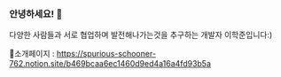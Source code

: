 ### 안녕하세요! 👋

<!--
**kaulhj/kaulhj** is a ✨ _special_ ✨ repository because its `README.md` (this file) appears on your GitHub profile.

Here are some ideas to get you started:

- 🔭 I’m currently working on ...
- 🌱 I’m currently learning ...
- 👯 I’m looking to collaborate on ...
- 🤔 I’m looking for help with ...
- 💬 Ask me about ...
- 📫 How to reach me: ...
- 😄 Pronouns: ...
- ⚡ Fun fact: ...
-->

다양한 사람들과 서로 협업하며 발전해나가는것을 추구하는 개발자 이학준입니다:)

💬소개페이지 : https://spurious-schooner-762.notion.site/b469bcaa6ec1460d9ed4a16a4fd93b5a
